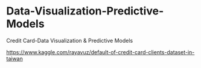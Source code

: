 # Data-Visualization-Predictive-Models
Credit Card-Data Visualization &amp; Predictive Models

https://www.kaggle.com/rayavuz/default-of-credit-card-clients-dataset-in-taiwan
